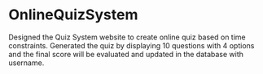 # OnlineQuizSystem
 Designed the Quiz System website to create online quiz based on time constraints. Generated the quiz by displaying 10 questions with 4 options and the final score will be evaluated and updated in the database with username.
